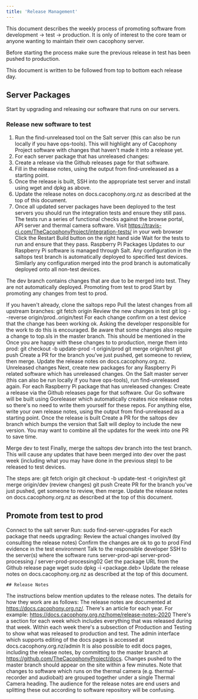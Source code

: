 ```yaml
---
title: 'Release Management'
---
```


This document describes the weekly process of promoting software from development -> test ->  production.  It is only of interest to the core team or anyone wanting to maintain their own cacophony server.  

Before starting the process make sure the previous release in test has been pushed to production. 

This document is written to be followed from top to bottom each release day.

## Server Packages
Start by upgrading and releasing our software that runs on our servers.

### Release new software to test
1. Run the find-unreleased tool on the Salt server (this can also be run locally if you have ops-tools). This will highlight any of Cacophony Project software with changes that haven't made it into a release yet.
2. For each server package that has unreleased changes:
  1. Create a release via the Github releases page for that software.
  2. Fill in the release notes, using the output from find-unreleased as a starting point.
  3. Once the release is built, SSH into the appropriate test server and install using wget and dpkg as above.
  4. Update the release notes on docs.cacophony.org.nz as described at the top of this document.
  5. Once all updated server packages have been deployed to the test servers you should run the integration tests and ensure they still pass. The tests run a series of functional checks against the browse portal, API server and thermal camera software.
Visit https://travis-ci.com/TheCacophonyProject/integration-tests/ in your web browser
Click the Restart Build button on the right hand side
Wait for the tests to run and ensure that they pass.
Raspberry Pi Packages
Updates to our Raspberry Pi software is managed through Salt. Any configuration in the saltops test branch is automatically deployed to specified test devices. Similarly any configuration merged into the prod branch is automatically deployed onto all non-test devices.

The dev branch contains changes that are due to be merged into test. They are not automatically deployed.
Promoting from test to prod
Start by promoting any changes from test to prod.

If you haven't already, clone the saltops repo
Pull the latest changes from all upstream branches: git fetch origin
Review the new changes in test
git log --reverse origin/prod..origin/test
For each change confirm on a test device that the change has been working ok. Asking the developer responsible for the work to do this is encouraged.
Be aware that some changes also require a change to top.sls in the master branch. This should be mentioned in the 
Once you are happy with these changes to to production, merge them into prod:
git checkout -b update-prod -t origin/prod
git merge origin/test
git push 
Create a PR for the branch you've just pushed, get someone to review, then merge.
Update the release notes on docs.cacophony.org.nz.
Unreleased changes
Next, create new packages for any Raspberry Pi related software which has unreleased changes.
On the Salt master server (this can also be run locally if you have ops-tools), run find-unreleased again.
For each Raspberry Pi package that has unreleased changes:
Create a release via the Github releases page for that software.
Our Go software will be built using Goreleaser which automatically creates nice release notes so there's no need to write them yourself for these repos.
For anything else, write your own release notes, using the output from find-unreleased as a starting point.
Once the release is built
Create a PR for the saltops dev branch which bumps the version that Salt will deploy to include the new version.
You may want to combine all the updates for the week into one PR to save time.


Merge dev to test
Finally, merge the saltops dev branch into the test branch. This will cause any updates that have been merged into dev over the past week (including what you may have done in the previous step) to be released to test devices.

The steps are:
git fetch origin
git checkout -b update-test -t origin/test
git merge origin/dev
(review changes)
git push 
Create PR for the branch you've just pushed, get someone to review, then merge.
Update the release notes on docs.cacophony.org.nz as described at the top of this document.

    
    
##   Promote from test to prod
Connect to the salt server
Run: sudo find-server-upgrades
For each package that needs upgrading:
Review the actual changes involved (by consulting the release notes)
Confirm the changes are ok to go to prod 
Find evidence in the test environment
Talk to the responsible developer
SSH to the server(s) where the software runs
server-prod-api
server-prod-processing / server-prod-processing02
Get the package URL from the Github release page
wget <url>
sudo dpkg -i <package.deb>
Update the release notes on docs.cacophony.org.nz as described at the top of this document.
    
    
    ## Release Notes
The instructions below mention updates to the release notes. The details for how they work are as follows:
The release notes are documented at https://docs.cacophony.org.nz/. 
There's an article for each year. For example: https://docs.cacophony.org.nz/home/release-notes-2020
There's a section for each week which includes everything that was released during that week.
Within each week there's a subsection of Production and Testing to show what was released to production and test.
The admin interface which supports editing of the docs pages is accessed at docs.cacophony.org.nz/admin
It is also possible to edit docs pages, including the release notes, by committing to the master branch at https://github.com/TheCacophonyProject/docs. Changes pushed to the master branch should appear on the site within a few minutes.
Note that changes to software which runs on the thermal camera (e.g. thermal-recorder and audiobait) are grouped together under a single Thermal Camera heading. The audience for the release notes are end users and splitting these out according to software repository will be confusing.